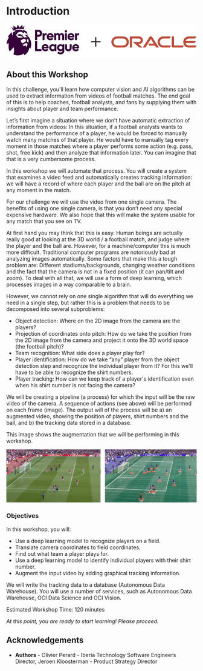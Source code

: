 # Introduction

![Oracle Workshop](images/logo.jpg)

## About this Workshop

In this challenge, you'll learn how computer vision and AI algorithms can be used to extract information from videos of football matches. The end goal of this is to help coaches, football analysts, and fans by supplying them with insights about player and team performance.

Let’s first imagine a situation where we don’t have automatic extraction of information from videos: In this situation, if a football analysts wants to understand the performance of a player, he would be forced to manually watch many matches of that player. He would have to manually tag every moment in those matches where a player performs some action (e.g. pass, shot, free kick) and then analyze that information later. You can imagine that that is a very cumbersome process.

In this workshop we will automate that process. You will create a system that examines a video feed and automatically creates tracking information: we will have a record of where each player and the ball are on the pitch at any moment in the match. 

For our challenge we will use the video from one single camera. The benefits of using one single camera, is that you don’t need any special expensive hardware. We also hope that this will make the system usable for any match that you see on TV.

At first hand you may think that this is easy. Human beings are actually really good at looking at the 3D world / a football match, and judge where the player and the ball are. However, for a machine/computer this is much more difficult. Traditional computer programs are notoriously bad at analyzing images automatically. Some factors that make this a tough problem are: Different stadiums/backgrounds, changing weather conditions and the fact that the camera is not in a fixed position (it can pan/tilt and zoom). To deal with all that, we will use a form of deep learning, which processes images in a way comparable to a brain.

However, we cannot rely on one single algorithm that will do everything we need in a single step, but rather this is a problem that needs to be decomposed into several subproblems:
- Object detection: Where on the 2D image from the camera are the players?
- Projection of coordinates onto pitch: How do we take the position from the 2D image from the camera and project it onto the 3D world space (the football pitch)?
- Team recognition: What side does a player play for?
- Player identification: How do we take “any” player from the object detection step and recognize the individual player from it? For this we'll have to be able to recognize the shirt numbers.
- Player tracking: How can we keep track of a player's identification even when his shirt number is not facing the camera?

We will be creating a pipeline (a process) for which the input will be the raw video of the camera. A sequence of actions (see above) will be performed on each frame (image). The output will of the process will be a) an augmented video, showing the position of players, shirt numbers and the ball, and b) the tracking data stored in a database.

This image shows the augmentation that we will be performing in this workshop.

![End result](images/end-result.png)

### Objectives
In this workshop, you will:
- Use a deep learning model to recognize players on a field.
- Translate camera coordinates to field coordinates.
- Find out what team a player plays for.
- Use a deep learning model to identify individual players with their shirt number.
- Augment the input video by adding graphical tracking information.

We will write the tracking data to a database (Autonomous Data Warehouse). You will use a number of services, such as Autonomous Data Warehouse, OCI Data Science and OCI Vision.

Estimated Workshop Time: 120 minutes

_At this point, you are ready to start learning! Please proceed._

## Acknowledgements
* **Authors** - Olivier Perard - Iberia Technology Software Engineers Director, Jeroen Kloosterman - Product Strategy Director
